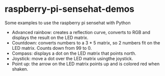 # raspberry-pi-sensehat-demos
Some examples to use the raspberry pi sensehat with Python

* Advanced rainbow: creates a reflection curve, converts to RGB and displays the result on the LED matrix.
* Countdown: converts numbers to a 3 * 5 matrix, so 2 numbers fit on the LED matrix. Counts down from 99 to 0.
* Compass: displays a dot on the LED matrix that points north.
* Joystick: move a dot over the LED matrix usingthe joystick.
* Point up: the arrow on the LED matrix points up and is colored red when shaken.
